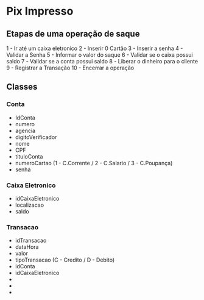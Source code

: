 # Pix Impresso
## Etapas de uma operação de saque


1 - Ir até um caixa eletronico
2 - Inserir 0 Cartão 
3 - Inserir a senha
4 - Validar a Senha 
5 - Informar o valor do saque 
6 - Validar se o caixa possui saldo
7 - Validar se a conta possui saldo
8 - Liberar o dinheiro para o cliente 
9 - Registrar a Transação
10 - Encerrar a operação


## Classes


### Conta
- IdConta
- numero
- agencia
- digitoVerificador
- nome
- CPF
- tituloConta
- numeroCartao (1 - C.Corrente / 2 - C.Salario / 3 - C.Poupança)
- senha

### Caixa Eletronico
- idCaixaEletronico
- localizacao
- saldo


### Transacao
- idTransacao
- dataHora
- valor
- tipoTransacao (C - Credito / D - Debito)
- idConta 
- idCaixaEletronico
-
-
-
